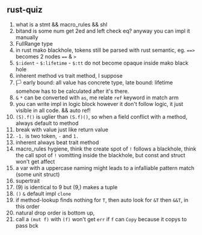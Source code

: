 ## rust-quiz

1. what is a stmt && macro_rules && shl
2. bitand is some num get 2ed and left check eq? anyway you can impl it manually
4. FullRange type
8. in rust mako blackhole, tokens still be parsed with rust semantic, eg. `==>` becomes 2 nodes `==` & `>`
9. `$:ident` - `$:lifetime` - `$:tt` do not become opaque inside mako black hole
10. inherent method vs trait method, I suppose
11. 🏳️ early bound: all value has concrete type, late bound: lifetime somehow has to be calculated after it's there.
13. `&` `*` can be converted with `as`, me relate `ref` keyword in match arm
14. you can write impl in logic block however it don't follow logic, it just visible in all code. && auto ref!
18. `(S).f()` is uglier than `(S.f)()`, so when a field conflict with a method, always default to method
20. break with value just like return value
22. `-1.` is two token, `-` and `1.`
23. inherent always beat trait method
24. macro_rules hygiene, think the create spot of `!` follows a blackhole, think the call spot of `!` vomitting inside the blackhole, but const and struct won't get affect
25. a var with a uppercase naming might leads to a infalliable pattern match (some unit struct)
26. supertrait
29. (9) is identical to 9 but (9,) makes a tuple
30. `()` `&` default impl `clone`
31. if method-lookup finds nothing for `T`, then auto look for `&T` then `&&T`, in this order
35. natural drop order is bottom up, 
36. call a `(mut f)` with `(f)` won't get `err` if `f` can `Copy` because it copys to pass bck
